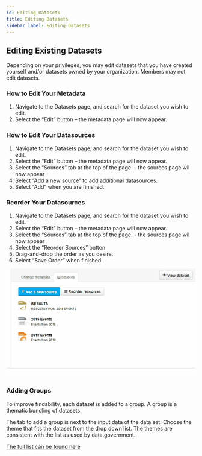 ```yaml
---
id: Editing Datasets
title: Editing Datasets
sidebar_label: Editing Datasets
---
```


## Editing Existing Datasets
Depending on your privileges, you may edit datasets that you have created yourself and/or datasets owned by your organization. Members may not edit datasets.


### How to Edit Your Metadata
1. Navigate to the Datasets page, and search for the dataset you wish to edit.
2. Select the “Edit” button – the metadata page will now appear. 

### How to Edit Your Datasources
1. Navigate to the Datasets page, and search for the dataset you wish to edit.
2. Select the “Edit” button – the metadata page will now appear. 
3. Select the “Sources” tab at the top of the page. - the sources page wil now appear
4. Select “Add a new source” to add additional datasources.
5. Select “Add” when you are finished.

### Reorder Your Datasources
1. Navigate to the Datasets page, and search for the dataset you wish to edit.
2. Select the “Edit” button – the metadata page will now appear. 
3. Select the “Sources” tab at the top of the page. - the sources page wil now appear
4. Select the “Reorder Sources” button 
5. Drag-and-drop the order as you desire. 
6. Select “Save Order” when finished.

![SCREENCAST: Re-order datasources](assets/dataplatform_user_EditDataset_Reorder.gif)

### Adding Groups

To improve findability, each dataset is added to a group. A group is a thematic bundling of datasets.

The tab to add a group is next to the input data of the data set. Choose the theme that fits the dataset from the drop down list. The themes are consistent with the list as used by data.government. 

[The full list can be found here](https://data.overheid.nl/data/group)